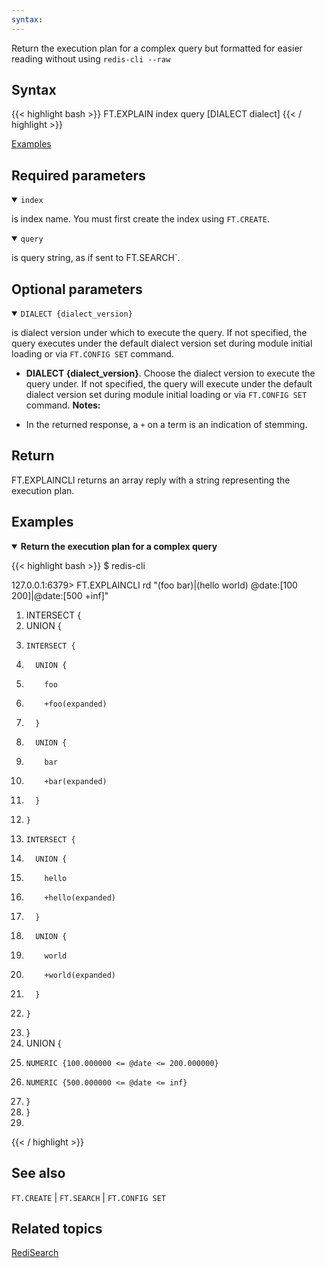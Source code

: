 ```yaml
---
syntax: 
---
```


Return the execution plan for a complex query but formatted for easier reading without using `redis-cli --raw`

## Syntax

{{< highlight bash >}}
FT.EXPLAIN index query 
          [DIALECT dialect]
{{< / highlight >}}

[Examples](#examples)

## Required parameters

<details open>
<summary><code>index</code></summary>

is index name. You must first create the index using `FT.CREATE`.
</details>

<details open>
<summary><code>query</code></summary>

is query string, as if sent to FT.SEARCH`.
</details>

## Optional parameters

<details open>
<summary><code>DIALECT {dialect_version}</code></summary>

is dialect version under which to execute the query. If not specified, the query executes under the default dialect version set during module initial loading or via `FT.CONFIG SET` command.
</details>


- **DIALECT {dialect_version}**. Choose the dialect version to execute the query under. If not specified, the query will execute under the default dialect version set during module initial loading or via `FT.CONFIG SET` command.
<note><b>Notes:</b>

- In the returned response, a `+` on a term is an indication of stemming.
</note>

## Return

FT.EXPLAINCLI returns an array reply with a string representing the execution plan.

## Examples

<details open>
<summary><b>Return the execution plan for a complex query</b></summary>

{{< highlight bash >}}
$ redis-cli

127.0.0.1:6379> FT.EXPLAINCLI rd "(foo bar)|(hello world) @date:[100 200]|@date:[500 +inf]"
 1) INTERSECT {
 2)   UNION {
 3)     INTERSECT {
 4)       UNION {
 5)         foo
 6)         +foo(expanded)
 7)       }
 8)       UNION {
 9)         bar
10)         +bar(expanded)
11)       }
12)     }
13)     INTERSECT {
14)       UNION {
15)         hello
16)         +hello(expanded)
17)       }
18)       UNION {
19)         world
20)         +world(expanded)
21)       }
22)     }
23)   }
24)   UNION {
25)     NUMERIC {100.000000 <= @date <= 200.000000}
26)     NUMERIC {500.000000 <= @date <= inf}
27)   }
28) }
29)
{{< / highlight >}}
</details>

## See also

`FT.CREATE` | `FT.SEARCH` | `FT.CONFIG SET`

## Related topics

[RediSearch](/docs/stack/search)

